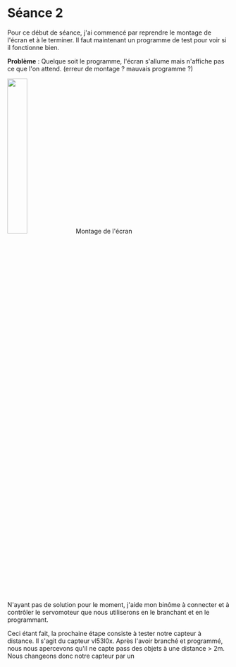# Séance 2

Pour ce début de séance, j'ai commencé par reprendre le montage de l'écran et à le terminer. Il faut maintenant un programme de test pour voir si il fonctionne bien. 

**Problème** : Quelque soit le programme, l'écran s'allume mais n'affiche pas ce que l'on attend. (erreur de montage ? mauvais programme ?) 

<img src="https://user-images.githubusercontent.com/120557548/210830868-13c23575-cfd3-425b-aa1d-4ea62a53d7e8.jpg" width = 30% heigth = 30%>
Montage de l'écran

N'ayant pas de solution pour le moment, j'aide mon binôme à connecter et à contrôler le servomoteur que nous utiliserons en le branchant et en le programmant.

Ceci étant fait, la prochaine étape consiste à tester notre capteur à distance. Il s'agit du capteur vl53l0x.
Après l'avoir branché et programmé, nous nous apercevons qu'il ne capte pass des objets à une distance > 2m. 
Nous changeons donc notre capteur par un 
